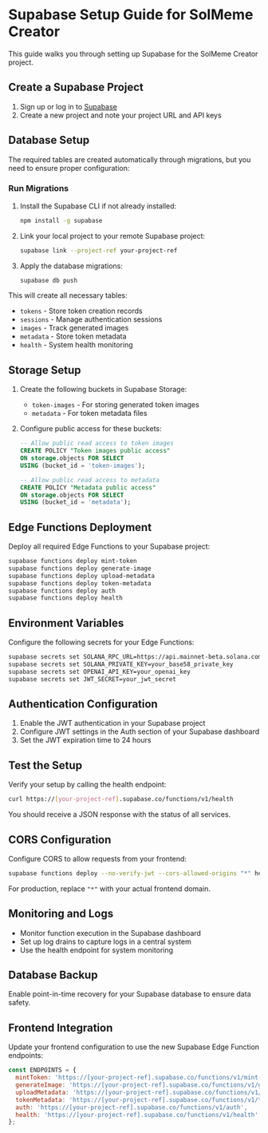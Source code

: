 # Supabase Setup Guide for SolMeme Creator

This guide walks you through setting up Supabase for the SolMeme Creator project.

## Create a Supabase Project

1. Sign up or log in to [Supabase](https://supabase.com)
2. Create a new project and note your project URL and API keys

## Database Setup

The required tables are created automatically through migrations, but you need to ensure proper configuration:

### Run Migrations

1. Install the Supabase CLI if not already installed:
   ```bash
   npm install -g supabase
   ```

2. Link your local project to your remote Supabase project:
   ```bash
   supabase link --project-ref your-project-ref
   ```

3. Apply the database migrations:
   ```bash
   supabase db push
   ```

This will create all necessary tables:
- `tokens` - Store token creation records
- `sessions` - Manage authentication sessions
- `images` - Track generated images
- `metadata` - Store token metadata
- `health` - System health monitoring

## Storage Setup

1. Create the following buckets in Supabase Storage:
   - `token-images` - For storing generated token images
   - `metadata` - For token metadata files

2. Configure public access for these buckets:
   ```sql
   -- Allow public read access to token images
   CREATE POLICY "Token images public access"
   ON storage.objects FOR SELECT
   USING (bucket_id = 'token-images');
   
   -- Allow public read access to metadata
   CREATE POLICY "Metadata public access"
   ON storage.objects FOR SELECT
   USING (bucket_id = 'metadata');
   ```

## Edge Functions Deployment

Deploy all required Edge Functions to your Supabase project:

```bash
supabase functions deploy mint-token
supabase functions deploy generate-image
supabase functions deploy upload-metadata
supabase functions deploy token-metadata
supabase functions deploy auth
supabase functions deploy health
```

## Environment Variables

Configure the following secrets for your Edge Functions:

```bash
supabase secrets set SOLANA_RPC_URL=https://api.mainnet-beta.solana.com
supabase secrets set SOLANA_PRIVATE_KEY=your_base58_private_key
supabase secrets set OPENAI_API_KEY=your_openai_key
supabase secrets set JWT_SECRET=your_jwt_secret
```

## Authentication Configuration

1. Enable the JWT authentication in your Supabase project
2. Configure JWT settings in the Auth section of your Supabase dashboard
3. Set the JWT expiration time to 24 hours

## Test the Setup

Verify your setup by calling the health endpoint:

```bash
curl https://[your-project-ref].supabase.co/functions/v1/health
```

You should receive a JSON response with the status of all services.

## CORS Configuration

Configure CORS to allow requests from your frontend:

```bash
supabase functions deploy --no-verify-jwt --cors-allowed-origins "*" health
```

For production, replace `"*"` with your actual frontend domain.

## Monitoring and Logs

- Monitor function execution in the Supabase dashboard
- Set up log drains to capture logs in a central system
- Use the health endpoint for system monitoring

## Database Backup

Enable point-in-time recovery for your Supabase database to ensure data safety.

## Frontend Integration

Update your frontend configuration to use the new Supabase Edge Function endpoints:

```javascript
const ENDPOINTS = {
  mintToken: 'https://[your-project-ref].supabase.co/functions/v1/mint-token',
  generateImage: 'https://[your-project-ref].supabase.co/functions/v1/generate-image',
  uploadMetadata: 'https://[your-project-ref].supabase.co/functions/v1/upload-metadata',
  tokenMetadata: 'https://[your-project-ref].supabase.co/functions/v1/token-metadata',
  auth: 'https://[your-project-ref].supabase.co/functions/v1/auth',
  health: 'https://[your-project-ref].supabase.co/functions/v1/health'
};
```